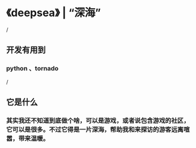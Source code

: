 # 《deepsea》 | “深海”
/
## 开发有用到
### python 、tornado
/
## 它是什么
### 其实我还不知道到底做个啥，可以是游戏，或者说包含游戏的社区，它可以是很多。不过它得是一片深海，帮助我和来探访的游客远离喧嚣，带来温暖。
